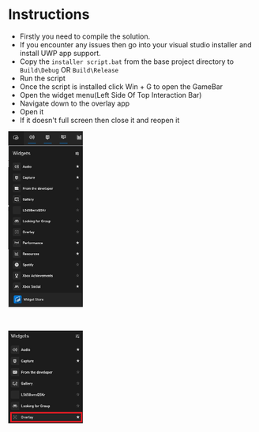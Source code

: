 # Instructions
* Firstly you need to compile the solution.
* If you encounter any issues then go into your visual studio installer and install UWP app support.
* Copy the ```installer script.bat``` from the base project directory to ```Build\Debug``` OR  ```Build\Release```
* Run the script
* Once the script is installed click Win + G to open the GameBar
* Open the widget menu(Left Side Of Top Interaction Bar)
* Navigate down to the overlay app
* Open it
* If it doesn't full screen then close it and reopen it
<p align="left">
  <img src="./Images/Widget.png"
    style="width: 30%;" />
</p>
<br>
<p align="left">
  <img src="./Images/OverlayApp.png"
    style="width: 30%;" />
</p>
